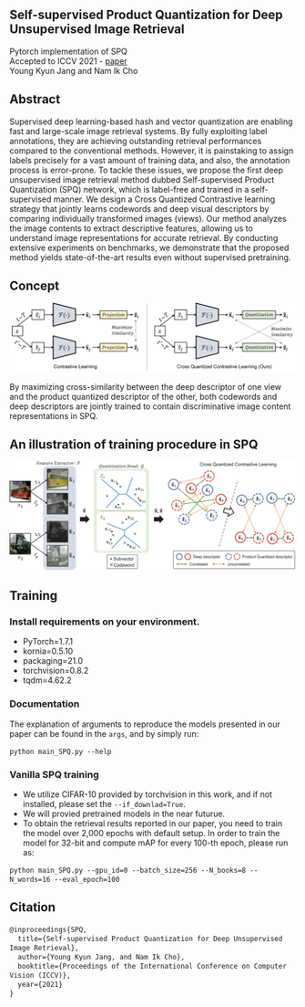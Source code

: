 ## Self-supervised Product Quantization for Deep Unsupervised Image Retrieval
Pytorch implementation of SPQ   
Accepted to ICCV 2021 - <a href="https://openaccess.thecvf.com/content/ICCV2021/papers/Jang_Self-Supervised_Product_Quantization_for_Deep_Unsupervised_Image_Retrieval_ICCV_2021_paper.pdf">paper</a>  
Young Kyun Jang and Nam Ik Cho  

## Abstract

Supervised deep learning-based hash and vector quantization are enabling fast and large-scale image retrieval systems. By fully exploiting label annotations, they are achieving outstanding retrieval performances compared to the conventional methods. However, it is painstaking to assign labels precisely for a vast amount of training data, and also, the annotation process is error-prone. To tackle these issues, we propose the first deep unsupervised image retrieval method dubbed Self-supervised Product Quantization (SPQ) network, which is label-free and trained in a self-supervised manner. We design a Cross Quantized Contrastive learning strategy that jointly learns codewords and deep visual descriptors by comparing individually transformed images (views). Our method analyzes the image contents to extract descriptive features, allowing us to understand image representations for accurate retrieval. By conducting extensive experiments on benchmarks, we demonstrate that the proposed method yields state-of-the-art results even without supervised pretraining.

## Concept

<p align="center"><img src="figures/Concept.png" width="900"></p>

By maximizing cross-similarity between the deep descriptor of one view and the product quantized descriptor of the other, both codewords and deep descriptors are jointly trained to contain discriminative image content representations in SPQ.

## An illustration of training procedure in SPQ

<p align="center"><img src="figures/Illustrated_example.png" width="900"></p>

## Training

### Install requirements on your environment.
- PyTorch=1.7.1
- kornia=0.5.10
- packaging=21.0
- torchvision=0.8.2
- tqdm=4.62.2

### Documentation
The explanation of arguments to reproduce the models presented in our paper can be found in the `args`, and by simply run:
```
python main_SPQ.py --help
```

### Vanilla SPQ training
- We utilize CIFAR-10 provided by torchvision in this work, and if not installed, please set the `--if_downlad=True`.
- We will provied pretrained models in the near futurue.
- To obtain the retrieval results reported in our paper, you need to train the model over 2,000 epochs with default setup. In order to train the model for 32-bit and compute mAP for every 100-th epoch, please run as:
```
python main_SPQ.py --gpu_id=0 --batch_size=256 --N_books=8 --N_words=16 --eval_epoch=100
```

## Citation
```
@inproceedings{SPQ,
  title={Self-supervised Product Quantization for Deep Unsupervised Image Retrieval},
  author={Young Kyun Jang, and Nam Ik Cho},
  booktitle={Proceedings of the International Conference on Computer Vision (ICCV)},
  year={2021}
}
```
